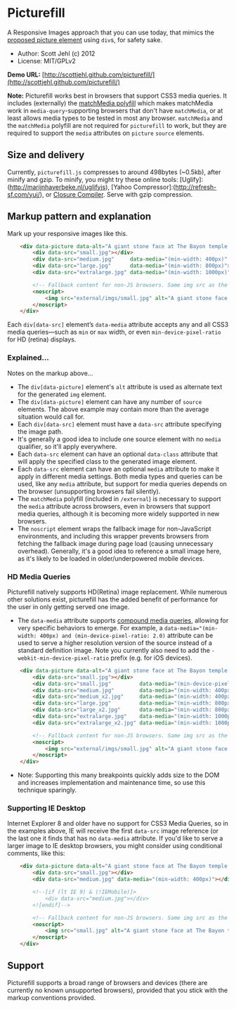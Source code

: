 # Picturefill

A Responsive Images approach that you can use today, that mimics the [proposed picture element](http://www.w3.org/TR/2013/WD-html-picture-element-20130226/) using `div`s, for safety sake.

* Author: Scott Jehl (c) 2012
* License: MIT/GPLv2

**Demo URL:** [http://scottjehl.github.com/picturefill/](http://scottjehl.github.com/picturefill/)

**Note:** Picturefill works best in browsers that support CSS3 media queries. It includes (externally) the [matchMedia polyfill](https://github.com/paulirish/matchMedia.js/) which makes matchMedia work in `media-query`-supporting browsers that don't have `matchMedia`, or at least allows media types to be tested in most any browser. `matchMedia` and the `matchMedia` polyfill are not required for `picturefill` to work, but they are required to support the `media` attributes on `picture` `source` elements.

## Size and delivery

Currently, `picturefill.js` compresses to around 498bytes (~0.5kb), after minify and gzip. To minify, you might try these online tools: [Uglify]:(http://marijnhaverbeke.nl/uglifyjs), [Yahoo Compressor]:(http://refresh-sf.com/yui/), or [Closure Compiler](http://closure-compiler.appspot.com/home). Serve with gzip compression.

## Markup pattern and explanation

Mark up your responsive images like this. 

```html
	<div data-picture data-alt="A giant stone face at The Bayon temple in Angkor Thom, Cambodia">
		<div data-src="small.jpg"></div>
		<div data-src="medium.jpg"     data-media="(min-width: 400px)" data-class="border-img"></div>
		<div data-src="large.jpg"      data-media="(min-width: 800px)"></div>
		<div data-src="extralarge.jpg" data-media="(min-width: 1000px)"></div>

		<!-- Fallback content for non-JS browsers. Same img src as the initial, unqualified source element. -->
		<noscript>
			<img src="external/imgs/small.jpg" alt="A giant stone face at The Bayon temple in Angkor Thom, Cambodia">
		</noscript>
	</div>
```

Each `div[data-src]` element’s `data-media` attribute accepts any and all CSS3 media queries—such as `min` or `max` width, or even `min-device-pixel-ratio` for HD (retina) displays. 

### Explained...

Notes on the markup above...

* The `div[data-picture]` element's `alt` attribute is used as alternate text for the generated `img` element.
* The `div[data-picture]` element can have any number of `source` elements. The above example may contain more than the average situation would call for.
* Each `div[data-src]` element must have a `data-src` attribute specifying the image path. 
* It's generally a good idea to include one source element with no `media` qualifier, so it'll apply everywhere.
* Each `data-src` element can have an optional `data-class` attribute that will apply the specified class to the generated image element.
* Each `data-src` element can have an optional `media` attribute to make it apply in different media settings. Both media types and queries can be used, like any `media` attribute, but support for media queries depends on the browser (unsupporting browsers fail silently).
* The `matchMedia` polyfill (included in `/external`) is necessary to support the `media` attribute across browsers, even in browsers that support media queries, although it is becoming more widely supported in new browsers.
* The `noscript` element wraps the fallback image for non-JavaScript environments, and including this wrapper prevents browsers from fetching the fallback image during page load (causing unnecessary overhead). Generally, it's a good idea to reference a small image here, as it's likely to be loaded in older/underpowered mobile devices.
	
### HD Media Queries

Picturefill natively supports HD(Retina) image replacement.  While numerous other solutions exist, picturefill has the added benefit of performance for the user in only getting served one image.

* The `data-media` attribute supports [compound media queries](https://developer.mozilla.org/en-US/docs/CSS/Media_queries), allowing for very specific behaviors to emerge.  For example, a `data-media="(min-width: 400px) and (min-device-pixel-ratio: 2.0)` attribute can be used to serve a higher resolution version of the source instead of a standard definition image. Note you currently also need to add the `-webkit-min-device-pixel-ratio` prefix (e.g. for iOS devices).

```html
	<div data-picture data-alt="A giant stone face at The Bayon temple in Angkor Thom, Cambodia">
		<div data-src="small.jpg"></div>
		<div data-src="small.jpg"         data-media="(min-device-pixel-ratio: 2.0)"></div>
		<div data-src="medium.jpg"        data-media="(min-width: 400px)"></div>
		<div data-src="medium_x2.jpg"     data-media="(min-width: 400px) and (min-device-pixel-ratio: 2.0)"></div>
		<div data-src="large.jpg"         data-media="(min-width: 800px)"></div>
		<div data-src="large_x2.jpg"      data-media="(min-width: 800px) and (min-device-pixel-ratio: 2.0)"></div>	
		<div data-src="extralarge.jpg"    data-media="(min-width: 1000px)"></div>
		<div data-src="extralarge_x2.jpg" data-media="(min-width: 1000px) and (min-device-pixel-ratio: 2.0)"></div>	

		<!-- Fallback content for non-JS browsers. Same img src as the initial, unqualified source element. -->
		<noscript>
			<img src="external/imgs/small.jpg" alt="A giant stone face at The Bayon temple in Angkor Thom, Cambodia">
		</noscript>
	</div>
```

* Note: Supporting this many breakpoints quickly adds size to the DOM and increases implementation and maintenance time, so use this technique sparingly.

### Supporting IE Desktop

Internet Explorer 8 and older have no support for CSS3 Media Queries, so in the examples above, IE will receive the first `data-src`
 image reference (or the last one it finds that has no `data-media` attribute. If you'd like to serve a larger image to IE desktop
browsers, you might consider using conditional comments, like this:

```html
	<div data-picture data-alt="A giant stone face at The Bayon temple in Angkor Thom, Cambodia">
		<div data-src="small.jpg"></div>
		<div data-src="medium.jpg" data-media="(min-width: 400px)"></div>

		<!--[if (lt IE 9) & (!IEMobile)]>
		    <div data-src="medium.jpg"></div>
		<![endif]-->

		<!-- Fallback content for non-JS browsers. Same img src as the initial, unqualified source element. -->
		<noscript>
			<img src="small.jpg" alt="A giant stone face at The Bayon temple in Angkor Thom, Cambodia">
		</noscript>
	</div>
```

## Support

Picturefill supports a broad range of browsers and devices (there are currently no known unsupported browsers), provided that you stick with the markup conventions provided.

